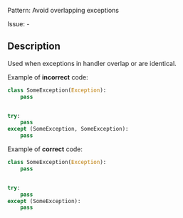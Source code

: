 Pattern: Avoid overlapping exceptions

Issue: -

## Description

Used when exceptions in handler overlap or are identical.


Example of **incorrect** code:

```python
class SomeException(Exception):
    pass


try:
    pass
except (SomeException, SomeException):
    pass
```

Example of **correct** code:

```python
class SomeException(Exception):
    pass


try:
    pass
except (SomeException):
    pass
```
